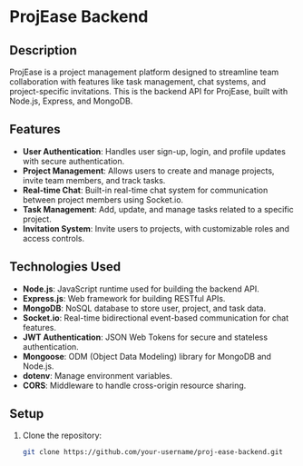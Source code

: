 # ProjEase Backend

## Description
ProjEase is a project management platform designed to streamline team collaboration with features like task management, chat systems, and project-specific invitations. This is the backend API for ProjEase, built with Node.js, Express, and MongoDB.

## Features
- **User Authentication**: Handles user sign-up, login, and profile updates with secure authentication.
- **Project Management**: Allows users to create and manage projects, invite team members, and track tasks.
- **Real-time Chat**: Built-in real-time chat system for communication between project members using Socket.io.
- **Task Management**: Add, update, and manage tasks related to a specific project.
- **Invitation System**: Invite users to projects, with customizable roles and access controls.

## Technologies Used
- **Node.js**: JavaScript runtime used for building the backend API.
- **Express.js**: Web framework for building RESTful APIs.
- **MongoDB**: NoSQL database to store user, project, and task data.
- **Socket.io**: Real-time bidirectional event-based communication for chat features.
- **JWT Authentication**: JSON Web Tokens for secure and stateless authentication.
- **Mongoose**: ODM (Object Data Modeling) library for MongoDB and Node.js.
- **dotenv**: Manage environment variables.
- **CORS**: Middleware to handle cross-origin resource sharing.

## Setup

1. Clone the repository:
   ```bash
   git clone https://github.com/your-username/proj-ease-backend.git
